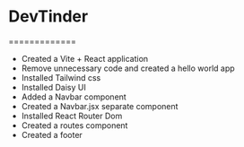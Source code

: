 # DevTinder
=============

- Created a Vite + React application 
- Remove unnecessary code and created a hello world app
- Installed Tailwind css
- Installed Daisy UI
- Added a Navbar component
- Created a Navbar.jsx separate component
- Installed React Router Dom
- Created a routes component
- Created a footer




